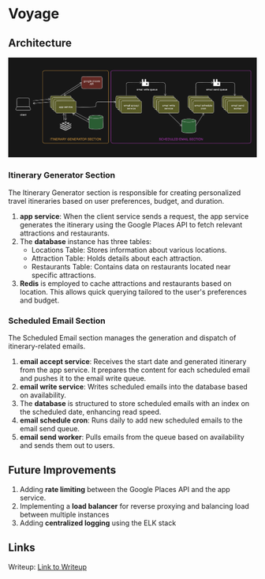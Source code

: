 # Voyage

## Architecture
![Architecture](https://github.com/pranitmalhotra/Voyage/blob/main/assets/arch.png)

### Itinerary Generator Section

The Itinerary Generator section is responsible for creating personalized travel itineraries based on user preferences, budget, and duration. 
1. **app service**: When the client service sends a request, the app service generates the itinerary using the Google Places API to fetch relevant attractions and restaurants.
2. The **database** instance has three tables:
   - Locations Table: Stores information about various locations.
   - Attraction Table: Holds details about each attraction.
   - Restaurants Table: Contains data on restaurants located near specific attractions.
3. **Redis** is employed to cache attractions and restaurants based on location. This allows quick querying tailored to the user's preferences and budget.

### Scheduled Email Section

The Scheduled Email section manages the generation and dispatch of itinerary-related emails.
1. **email accept service**: Receives the start date and generated itinerary from the app service. It prepares the content for each scheduled email and pushes it to the email write queue.
2. **email write service**: Writes scheduled emails into the database based on availability. 
3. The **database** is structured to store scheduled emails with an index on the scheduled date, enhancing read speed.
4. **email schedule cron**: Runs daily to add new scheduled emails to the email send queue.
5. **email send worker**: Pulls emails from the queue based on availability and sends them out to users.

## Future Improvements
1. Adding **rate limiting** between the Google Places API and the app service.
2. Implementing a **load balancer** for reverse proxying and balancing load between multiple instances
3. Adding **centralized logging** using the ELK stack

## Links

Writeup: [Link to Writeup](https://docs.google.com/document/d/1ddGqoxPCg2mGAPmAHVdBwyy3xyzsbPpAmj71BWF22qE/edit#heading=h.mf7baygpiz8t)
